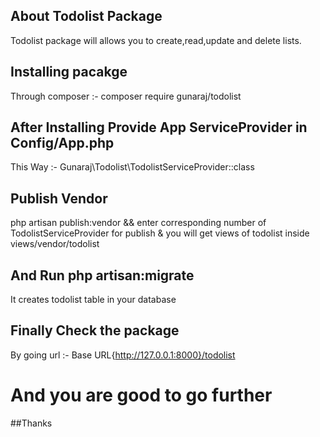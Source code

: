 ## About Todolist Package

Todolist package will allows you to create,read,update and delete lists.

## Installing pacakge
Through composer :- composer require gunaraj/todolist

## After Installing Provide App ServiceProvider in Config/App.php
This Way :- Gunaraj\Todolist\TodolistServiceProvider::class

## Publish Vendor 
php artisan publish:vendor && enter corresponding number of TodolistServiceProvider for publish & you will get views of todolist inside views/vendor/todolist

## And Run php artisan:migrate 
It creates todolist table in your database 

## Finally Check the package 
By going url :- Base URL{http://127.0.0.1:8000}/todolist

# And you are good to go further 

##Thanks 